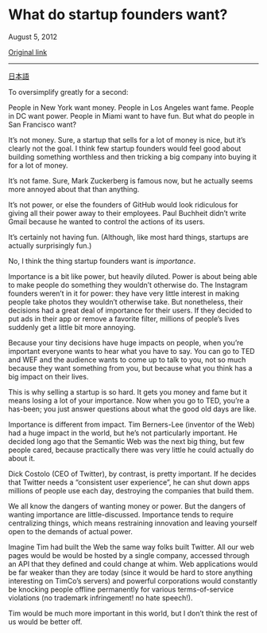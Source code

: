 What do startup founders want?
==============================

August 5, 2012

[Original link](http://www.aaronsw.com/weblog/sfwants)

* * * * *

[日本語](http://www.yamdas.org/column/technique/sfwantsj.html)

To oversimplify greatly for a second:

People in New York want money. People in Los Angeles want fame. People
in DC want power. People in Miami want to have fun. But what do people
in San Francisco want?

It’s not money. Sure, a startup that sells for a lot of money is nice,
but it’s clearly not the goal. I think few startup founders would feel
good about building something worthless and then tricking a big company
into buying it for a lot of money.

It’s not fame. Sure, Mark Zuckerberg is famous now, but he actually
seems more annoyed about that than anything.

It’s not power, or else the founders of GitHub would look ridiculous for
giving all their power away to their employees. Paul Buchheit didn’t
write Gmail because he wanted to control the actions of its users.

It’s certainly not having fun. (Although, like most hard things,
startups are actually surprisingly fun.)

No, I think the thing startup founders want is *importance*.

Importance is a bit like power, but heavily diluted. Power is about
being able to make people do something they wouldn’t otherwise do. The
Instagram founders weren’t in it for power: they have very little
interest in making people take photos they wouldn’t otherwise take. But
nonetheless, their decisions had a great deal of importance for their
users. If they decided to put ads in their app or remove a favorite
filter, millions of people’s lives suddenly get a little bit more
annoying.

Because your tiny decisions have huge impacts on people, when you’re
important everyone wants to hear what you have to say. You can go to TED
and WEF and the audience wants to come up to talk to you, not so much
because they want something from you, but because what you think has a
big impact on their lives.

This is why selling a startup is so hard. It gets you money and fame but
it means losing a lot of your importance. Now when you go to TED, you’re
a has-been; you just answer questions about what the good old days are
like.

Importance is different from impact. Tim Berners-Lee (inventor of the
Web) had a huge impact in the world, but he’s not particularly
important. He decided long ago that the Semantic Web was the next big
thing, but few people cared, because practically there was very little
he could actually do about it.

Dick Costolo (CEO of Twitter), by contrast, is pretty important. If he
decides that Twitter needs a “consistent user experience”, he can shut
down apps millions of people use each day, destroying the companies that
build them.

We all know the dangers of wanting money or power. But the dangers of
wanting importance are little-discussed. Importance tends to require
centralizing things, which means restraining innovation and leaving
yourself open to the demands of actual power.

Imagine Tim had built the Web the same way folks built Twitter. All our
web pages would be would be hosted by a single company, accessed through
an API that they defined and could change at whim. Web applications
would be far weaker than they are today (since it would be hard to store
anything interesting on TimCo’s servers) and powerful corporations would
constantly be knocking people offline permanently for various
terms-of-service violations (no trademark infringement! no hate
speech!).

Tim would be much more important in this world, but I don’t think the
rest of us would be better off.
